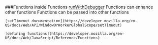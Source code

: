 ###Functions inside Functions
    [runWithDebugger](./todos_v9_escape_console/notes.html) 
    Functions can enhance other functions
    Functions can be passed into other functions
    
    [setTimeout documentation](https://developer.mozilla.org/en-US/docs/Web/API/WindowOrWorkerGlobalScope/setTimeout)
    
    [defining functions](https://developer.mozilla.org/en-US/docs/Web/JavaScript/Reference/Functions)
    